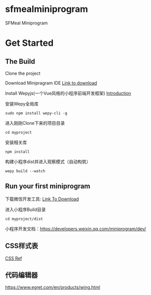 # sfmealminiprogram
SFMeal Miniprogram

# Get Started

## The Build

Clone the project

Download Minipragram IDE  [Link to download](https://www.egret.com/products/wing.html)

Install Wepyjs(一个Vue风格的小程序前端开发框架) [Introduction](https://tencent.github.io/wepy/document.html#/?id=wepy%E9%A1%B9%E7%9B%AE%E7%9A%84%E5%88%9B%E5%BB%BA%E4%B8%8E%E4%BD%BF%E7%94%A8)

安装Wepy全局库
```
sudo npm install wepy-cli -g
```
进入刚刚Clone下来的项目目录
```
cd myproject
```
安装相关库
```
npm install
```
构建小程序dist并进入观察模式（自动构筑）
```
wepy build --watch
```

## Run your first miniprogram

下载微信开发工具: [Link To Download](https://developers.weixin.qq.com/miniprogram/dev/devtools/download.html)

进入小程序Build目录
```
cd myproject/dist
```

小程序开发文档：https://developers.weixin.qq.com/miniprogram/dev/

## CSS样式表

[CSS Ref](http://basscss.com/)

## 代码编辑器

https://www.egret.com/en/products/wing.html
